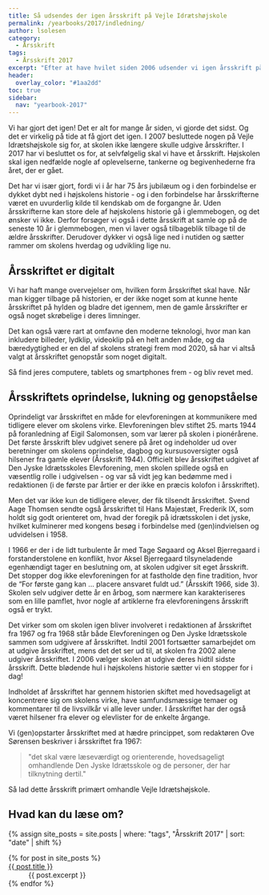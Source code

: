 ```yaml
---
title: Så udsendes der igen årsskrift på Vejle Idrætshøjskole
permalink: /yearbooks/2017/indledning/
author: lsolesen
category:
  - Årsskrift
tags:
  - Årsskrift 2017
excerpt: "Efter at have hvilet siden 2006 udsender vi igen årsskrift på Vejle Idrætshøjskole. Lars Olesen, viceforstander, fortæller lidt om baggrunden for at genopstarte årsskriftet."
header:
  overlay_color: "#1aa2dd"
toc: true
sidebar:
  nav: "yearbook-2017"
---
```


Vi har gjort det igen! Det er alt for mange år siden, vi gjorde det sidst. Og det er virkelig på tide at få gjort det igen. I 2007 besluttede nogen på Vejle Idrætshøjskole sig for, at skolen ikke længere skulle udgive årsskrifter. I 2017 har vi besluttet os for, at selvfølgelig skal vi have et årsskrift. Højskolen skal igen nedfælde nogle af oplevelserne, tankerne og begivenhederne fra året, der er gået.

Det har vi især gjort, fordi vi i år har 75 års jubilæum og i den forbindelse er dykket dybt ned i højskolens historie - og i den forbindelse har årsskrifterne været en uvurderlig kilde til kendskab om de forgangne år. Uden årsskrifterne kan store dele af højskolens historie gå i glemmebogen, og det ønsker vi ikke. Derfor forsøger vi også i dette årsskrift at samle op på de seneste 10 år i glemmebogen, men vi laver også tilbageblik tilbage til de ældre årsskrifter. Derudover dykker vi også lige ned i nutiden og sætter rammer om skolens hverdag og udvikling lige nu.

## Årsskriftet er digitalt

Vi har haft mange overvejelser om, hvilken form årsskriftet skal have. Når man kigger tilbage på historien, er der ikke noget som at kunne hente årsskriftet på hylden og bladre det igennem, men de gamle årsskrifter er også noget skrøbelige i deres limninger. 

Det kan også være rart at omfavne den moderne teknologi, hvor man kan inkludere billeder, lydklip, videoklip på en helt anden måde, og da bæredygtighed er en del af skolens strategi frem mod 2020, så har vi altså valgt at årsskriftet genopstår som noget digitalt. 

Så find jeres computere, tablets og smartphones frem - og bliv revet med. 

## Årsskriftets oprindelse, lukning og genopståelse

Oprindeligt var årsskriftet en måde for elevforeningen at kommunikere med tidligere elever om skolens virke. Elevforeningen blev stiftet 25. marts 1944 på foranledning af Eigil Salomonsen, som var lærer på skolen i pionérårene. Det første årsskrift blev udgivet senere på året og indeholder ud over beretninger om skolens oprindelse, dagbog og kursusoversigter også hilsener fra gamle elever (Årsskrift 1944). Officielt blev årsskriftet udgivet af Den Jyske Idrætsskoles Elevforening, men skolen spillede også en væsentlig rolle i udgivelsen - og var så vidt jeg kan bedømme med i redaktionen (i de første par årtier er der ikke en præcis kolofon i årsskriftet).

Men det var ikke kun de tidligere elever, der fik tilsendt årsskriftet. Svend Aage Thomsen sendte også årsskriftet til Hans Majestæt, Frederik IX, som holdt sig godt orienteret om, hvad der foregik på idrætsskolen i det jyske, hvilket kulminerer med kongens besøg i forbindelse med (gen)indvielsen og udvidelsen i 1958.

I 1966 er der i de lidt turbulente år med Tage Søgaard og Aksel Bjerregaard i forstanderstolene en konflikt, hvor Aksel Bjerregaard tilsyneladende egenhændigt tager en beslutning om, at skolen udgiver sit eget årsskrift. Det stopper dog ikke elevforeningen for at fastholde den fine tradition, hvor de “For første gang kan … placere ansvaret fuldt ud.” (Årsskift 1966, side 3). Skolen selv udgiver dette år en årbog, som nærmere kan karakteriseres som en lille pamflet, hvor nogle af artiklerne fra elevforeningens årsskrift også er trykt. 

Det virker som om skolen igen bliver involveret i redaktionen af årsskriftet fra 1967 og fra 1968 står både Elevforeningen og Den Jyske Idrætsskole sammen som udgivere af årsskriftet. Indtil 2001 fortsætter samarbejdet om at udgive årsskriftet, mens det det ser ud til, at skolen fra 2002 alene udgiver årsskriftet. I 2006 vælger skolen at udgive deres hidtil sidste årsskrift. Dette blødende hul i højskolens historie sætter vi en stopper for i dag!

Indholdet af årsskriftet har gennem historien skiftet med hovedsageligt at koncentrere sig om skolens virke, have samfundsmæssige temaer og kommentarer til de livsvilkår vi alle lever under. I årsskriftet har der også været hilsener fra elever og elevlister for de enkelte årgange.

Vi (gen)opstarter årsskriftet med at hædre princippet, som redaktøren Ove Sørensen beskriver i årsskriftet fra 1967: 

> "det skal være læseværdigt og orienterende, hovedsageligt omhandlende Den Jyske Idrætsskole og de personer, der har tilknytning dertil." 

Så lad dette årsskrift primært omhandle Vejle Idrætshøjskole.

## Hvad kan du læse om?

{% assign site_posts = site.posts | where: "tags", "Årsskrift 2017" | sort: "date" | shift %}

<dl>
{% for post in site_posts %}
  <dt><a href="{{ post.url | absolute_url }}" rel="permalink">{{ post.title }}</a></dt>
  <dd>{{ post.excerpt }}</dd>
{% endfor %}
</dl>
